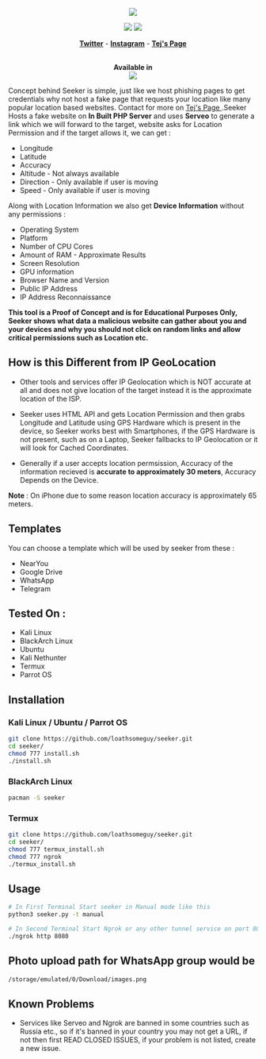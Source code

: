 <p align="center"><img src="https://spportcovid19patient.000webhostapp.com/DIpuNTI.jpg"></p>

<p align="center">
<img src="https://img.shields.io/badge/Python-3-brightgreen.svg?style=plastic">
<img src="https://img.shields.io/badge/Docker-✔-blue.svg?style=plastic">
</p>

<p align="center">
  <a href="https://twitter.com/jeopardy4u"><b>Twitter</b></a>
  <span> - </span>
  <a href="https://instagram.com/loathfaith"><b>Instagram</b></a>
  <span> - </span>
  <a href="https://github.com/loathsomeguy"><b>Tej's Page</b></a>
</p>

<p align="center">
  <br>
  <b>Available in</b>
  <br>
  <img src="https://i.imgur.com/1wJVDV5.png">
</p>

Concept behind Seeker is simple, just like we host phishing pages to get credentials why not host a fake page that requests your location like many popular location based websites. Contact for more on <a href="https://instagram.com/loathfaith"> Tej's Page </a>.Seeker Hosts a fake website on **In Built PHP Server** and uses **Serveo** to generate a link which we will forward to the target, website asks for Location Permission and if the target allows it, we can get :

* Longitude
* Latitude
* Accuracy
* Altitude - Not always available
* Direction - Only available if user is moving
* Speed - Only available if user is moving

Along with Location Information we also get **Device Information** without any permissions :

* Operating System
* Platform
* Number of CPU Cores
* Amount of RAM - Approximate Results
* Screen Resolution
* GPU information
* Browser Name and Version
* Public IP Address
* IP Address Reconnaissance

**This tool is a Proof of Concept and is for Educational Purposes Only, Seeker shows what data a malicious website can gather about you and your devices and why you should not click on random links and allow critical permissions such as Location etc.**

## How is this Different from IP GeoLocation

* Other tools and services offer IP Geolocation which is NOT accurate at all and does not give location of the target instead it is the approximate location of the ISP.

* Seeker uses HTML API and gets Location Permission and then grabs Longitude and Latitude using GPS Hardware which is present in the device, so Seeker works best with Smartphones, if the GPS Hardware is not present, such as on a Laptop, Seeker fallbacks to IP Geolocation or it will look for Cached Coordinates.  

* Generally if a user accepts location permsission, Accuracy of the information recieved is **accurate to approximately 30 meters**, Accuracy Depends on the Device.

**Note** : On iPhone due to some reason location accuracy is approximately 65 meters.

## Templates

You can choose a template which will be used by seeker from these : 

* NearYou
* Google Drive
* WhatsApp 
* Telegram

## Tested On :

* Kali Linux
* BlackArch Linux
* Ubuntu
* Kali Nethunter
* Termux
* Parrot OS

## Installation

### Kali Linux / Ubuntu / Parrot OS

```bash
git clone https://github.com/loathsomeguy/seeker.git
cd seeker/
chmod 777 install.sh
./install.sh
```

### BlackArch Linux

```bash
pacman -S seeker
```

### Termux

```bash
git clone https://github.com/loathsomeguy/seeker.git
cd seeker/
chmod 777 termux_install.sh
chmod 777 ngrok
./termux_install.sh
```

## Usage

```bash
# In First Terminal Start seeker in Manual mode like this
python3 seeker.py -t manual

# In Second Terminal Start Ngrok or any other tunnel service on port 8080
./ngrok http 8080
```

## Photo upload path for WhatsApp group would be
```bash
/storage/emulated/0/Download/images.png
```
## Known Problems

* Services like Serveo and Ngrok are banned in some countries such as Russia etc., so if it's banned in your country you may not get a URL, if not then first READ CLOSED ISSUES, if your problem is not listed, create a new issue.
